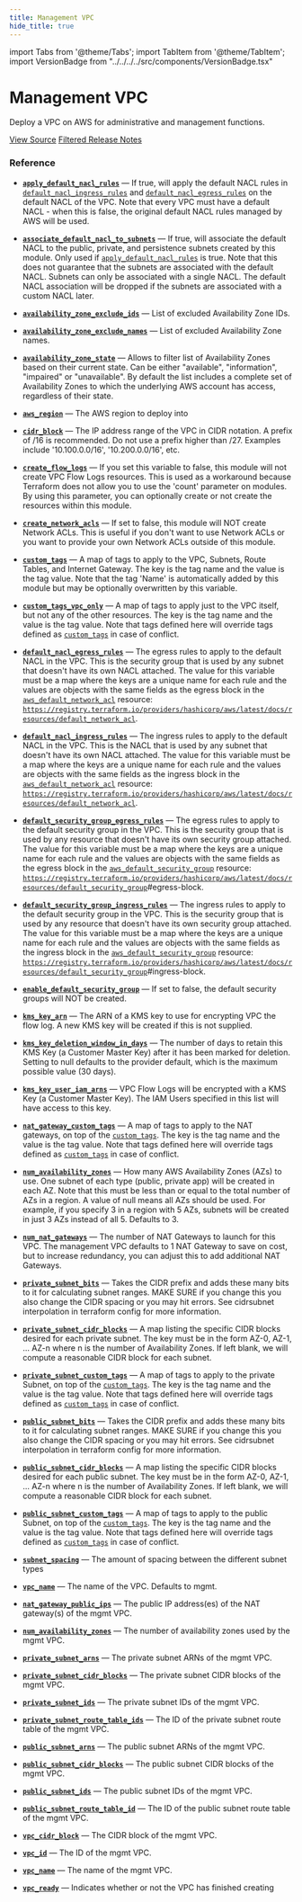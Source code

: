 ```yaml
---
title: Management VPC
hide_title: true
---
```


import Tabs from '@theme/Tabs';
import TabItem from '@theme/TabItem';
import VersionBadge from "../../../../src/components/VersionBadge.tsx"

<VersionBadge version="0.73.2"/>

# Management VPC

Deploy a VPC  on AWS for administrative and management functions.

<a href="https://github.com/gruntwork-io/terraform-aws-service-catalog/tree/master/modules/networking/vpc-mgmt" className="link-button">View Source</a>
<a href="https://github.com/gruntwork-io/terraform-aws-service-catalog/releases?q=networking/vpc-mgmt" className="link-button" title="Release notes for only the service catalog versions which impacted this service.">Filtered Release Notes</a>

### Reference

<Tabs>
<TabItem value="inputs" label="Inputs" default>

<a name="apply_default_nacl_rules" className="snap-top"></a>

* [**`apply_default_nacl_rules`**](#apply_default_nacl_rules) &mdash; If true, will apply the default NACL rules in [`default_nacl_ingress_rules`](#default_nacl_ingress_rules) and [`default_nacl_egress_rules`](#default_nacl_egress_rules) on the default NACL of the VPC. Note that every VPC must have a default NACL - when this is false, the original default NACL rules managed by AWS will be used.

<a name="associate_default_nacl_to_subnets" className="snap-top"></a>

* [**`associate_default_nacl_to_subnets`**](#associate_default_nacl_to_subnets) &mdash; If true, will associate the default NACL to the public, private, and persistence subnets created by this module. Only used if [`apply_default_nacl_rules`](#apply_default_nacl_rules) is true. Note that this does not guarantee that the subnets are associated with the default NACL. Subnets can only be associated with a single NACL. The default NACL association will be dropped if the subnets are associated with a custom NACL later.

<a name="availability_zone_exclude_ids" className="snap-top"></a>

* [**`availability_zone_exclude_ids`**](#availability_zone_exclude_ids) &mdash; List of excluded Availability Zone IDs.

<a name="availability_zone_exclude_names" className="snap-top"></a>

* [**`availability_zone_exclude_names`**](#availability_zone_exclude_names) &mdash; List of excluded Availability Zone names.

<a name="availability_zone_state" className="snap-top"></a>

* [**`availability_zone_state`**](#availability_zone_state) &mdash; Allows to filter list of Availability Zones based on their current state. Can be either "available", "information", "impaired" or "unavailable". By default the list includes a complete set of Availability Zones to which the underlying AWS account has access, regardless of their state.

<a name="aws_region" className="snap-top"></a>

* [**`aws_region`**](#aws_region) &mdash; The AWS region to deploy into

<a name="cidr_block" className="snap-top"></a>

* [**`cidr_block`**](#cidr_block) &mdash; The IP address range of the VPC in CIDR notation. A prefix of /16 is recommended. Do not use a prefix higher than /27. Examples include '10.100.0.0/16', '10.200.0.0/16', etc.

<a name="create_flow_logs" className="snap-top"></a>

* [**`create_flow_logs`**](#create_flow_logs) &mdash; If you set this variable to false, this module will not create VPC Flow Logs resources. This is used as a workaround because Terraform does not allow you to use the 'count' parameter on modules. By using this parameter, you can optionally create or not create the resources within this module.

<a name="create_network_acls" className="snap-top"></a>

* [**`create_network_acls`**](#create_network_acls) &mdash; If set to false, this module will NOT create Network ACLs. This is useful if you don't want to use Network ACLs or you want to provide your own Network ACLs outside of this module.

<a name="custom_tags" className="snap-top"></a>

* [**`custom_tags`**](#custom_tags) &mdash; A map of tags to apply to the VPC, Subnets, Route Tables, and Internet Gateway. The key is the tag name and the value is the tag value. Note that the tag 'Name' is automatically added by this module but may be optionally overwritten by this variable.

<a name="custom_tags_vpc_only" className="snap-top"></a>

* [**`custom_tags_vpc_only`**](#custom_tags_vpc_only) &mdash; A map of tags to apply just to the VPC itself, but not any of the other resources. The key is the tag name and the value is the tag value. Note that tags defined here will override tags defined as [`custom_tags`](#custom_tags) in case of conflict.

<a name="default_nacl_egress_rules" className="snap-top"></a>

* [**`default_nacl_egress_rules`**](#default_nacl_egress_rules) &mdash; The egress rules to apply to the default NACL in the VPC. This is the security group that is used by any subnet that doesn't have its own NACL attached. The value for this variable must be a map where the keys are a unique name for each rule and the values are objects with the same fields as the egress block in the [`aws_default_network_acl`](#aws_default_network_acl) resource: [`https://registry.terraform.io/providers/hashicorp/aws/latest/docs/resources/default_network_acl`](#https://registry.terraform.io/providers/hashicorp/aws/latest/docs/resources/default_network_acl).

<a name="default_nacl_ingress_rules" className="snap-top"></a>

* [**`default_nacl_ingress_rules`**](#default_nacl_ingress_rules) &mdash; The ingress rules to apply to the default NACL in the VPC. This is the NACL that is used by any subnet that doesn't have its own NACL attached. The value for this variable must be a map where the keys are a unique name for each rule and the values are objects with the same fields as the ingress block in the [`aws_default_network_acl`](#aws_default_network_acl) resource: [`https://registry.terraform.io/providers/hashicorp/aws/latest/docs/resources/default_network_acl`](#https://registry.terraform.io/providers/hashicorp/aws/latest/docs/resources/default_network_acl).

<a name="default_security_group_egress_rules" className="snap-top"></a>

* [**`default_security_group_egress_rules`**](#default_security_group_egress_rules) &mdash; The egress rules to apply to the default security group in the VPC. This is the security group that is used by any resource that doesn't have its own security group attached. The value for this variable must be a map where the keys are a unique name for each rule and the values are objects with the same fields as the egress block in the [`aws_default_security_group`](#aws_default_security_group) resource: [`https://registry.terraform.io/providers/hashicorp/aws/latest/docs/resources/default_security_group`](#https://registry.terraform.io/providers/hashicorp/aws/latest/docs/resources/default_security_group)#egress-block.

<a name="default_security_group_ingress_rules" className="snap-top"></a>

* [**`default_security_group_ingress_rules`**](#default_security_group_ingress_rules) &mdash; The ingress rules to apply to the default security group in the VPC. This is the security group that is used by any resource that doesn't have its own security group attached. The value for this variable must be a map where the keys are a unique name for each rule and the values are objects with the same fields as the ingress block in the [`aws_default_security_group`](#aws_default_security_group) resource: [`https://registry.terraform.io/providers/hashicorp/aws/latest/docs/resources/default_security_group`](#https://registry.terraform.io/providers/hashicorp/aws/latest/docs/resources/default_security_group)#ingress-block.

<a name="enable_default_security_group" className="snap-top"></a>

* [**`enable_default_security_group`**](#enable_default_security_group) &mdash; If set to false, the default security groups will NOT be created.

<a name="kms_key_arn" className="snap-top"></a>

* [**`kms_key_arn`**](#kms_key_arn) &mdash; The ARN of a KMS key to use for encrypting VPC the flow log. A new KMS key will be created if this is not supplied.

<a name="kms_key_deletion_window_in_days" className="snap-top"></a>

* [**`kms_key_deletion_window_in_days`**](#kms_key_deletion_window_in_days) &mdash; The number of days to retain this KMS Key (a Customer Master Key) after it has been marked for deletion. Setting to null defaults to the provider default, which is the maximum possible value (30 days).

<a name="kms_key_user_iam_arns" className="snap-top"></a>

* [**`kms_key_user_iam_arns`**](#kms_key_user_iam_arns) &mdash; VPC Flow Logs will be encrypted with a KMS Key (a Customer Master Key). The IAM Users specified in this list will have access to this key.

<a name="nat_gateway_custom_tags" className="snap-top"></a>

* [**`nat_gateway_custom_tags`**](#nat_gateway_custom_tags) &mdash; A map of tags to apply to the NAT gateways, on top of the [`custom_tags`](#custom_tags). The key is the tag name and the value is the tag value. Note that tags defined here will override tags defined as [`custom_tags`](#custom_tags) in case of conflict.

<a name="num_availability_zones" className="snap-top"></a>

* [**`num_availability_zones`**](#num_availability_zones) &mdash; How many AWS Availability Zones (AZs) to use. One subnet of each type (public, private app) will be created in each AZ. Note that this must be less than or equal to the total number of AZs in a region. A value of null means all AZs should be used. For example, if you specify 3 in a region with 5 AZs, subnets will be created in just 3 AZs instead of all 5. Defaults to 3.

<a name="num_nat_gateways" className="snap-top"></a>

* [**`num_nat_gateways`**](#num_nat_gateways) &mdash; The number of NAT Gateways to launch for this VPC. The management VPC defaults to 1 NAT Gateway to save on cost, but to increase redundancy, you can adjust this to add additional NAT Gateways.

<a name="private_subnet_bits" className="snap-top"></a>

* [**`private_subnet_bits`**](#private_subnet_bits) &mdash; Takes the CIDR prefix and adds these many bits to it for calculating subnet ranges.  MAKE SURE if you change this you also change the CIDR spacing or you may hit errors.  See cidrsubnet interpolation in terraform config for more information.

<a name="private_subnet_cidr_blocks" className="snap-top"></a>

* [**`private_subnet_cidr_blocks`**](#private_subnet_cidr_blocks) &mdash; A map listing the specific CIDR blocks desired for each private subnet. The key must be in the form AZ-0, AZ-1, ... AZ-n where n is the number of Availability Zones. If left blank, we will compute a reasonable CIDR block for each subnet.

<a name="private_subnet_custom_tags" className="snap-top"></a>

* [**`private_subnet_custom_tags`**](#private_subnet_custom_tags) &mdash; A map of tags to apply to the private Subnet, on top of the [`custom_tags`](#custom_tags). The key is the tag name and the value is the tag value. Note that tags defined here will override tags defined as [`custom_tags`](#custom_tags) in case of conflict.

<a name="public_subnet_bits" className="snap-top"></a>

* [**`public_subnet_bits`**](#public_subnet_bits) &mdash; Takes the CIDR prefix and adds these many bits to it for calculating subnet ranges.  MAKE SURE if you change this you also change the CIDR spacing or you may hit errors.  See cidrsubnet interpolation in terraform config for more information.

<a name="public_subnet_cidr_blocks" className="snap-top"></a>

* [**`public_subnet_cidr_blocks`**](#public_subnet_cidr_blocks) &mdash; A map listing the specific CIDR blocks desired for each public subnet. The key must be in the form AZ-0, AZ-1, ... AZ-n where n is the number of Availability Zones. If left blank, we will compute a reasonable CIDR block for each subnet.

<a name="public_subnet_custom_tags" className="snap-top"></a>

* [**`public_subnet_custom_tags`**](#public_subnet_custom_tags) &mdash; A map of tags to apply to the public Subnet, on top of the [`custom_tags`](#custom_tags). The key is the tag name and the value is the tag value. Note that tags defined here will override tags defined as [`custom_tags`](#custom_tags) in case of conflict.

<a name="subnet_spacing" className="snap-top"></a>

* [**`subnet_spacing`**](#subnet_spacing) &mdash; The amount of spacing between the different subnet types

<a name="vpc_name" className="snap-top"></a>

* [**`vpc_name`**](#vpc_name) &mdash; The name of the VPC. Defaults to mgmt.

</TabItem>
<TabItem value="outputs" label="Outputs">

<a name="nat_gateway_public_ips" className="snap-top"></a>

* [**`nat_gateway_public_ips`**](#nat_gateway_public_ips) &mdash; The public IP address(es) of the NAT gateway(s) of the mgmt VPC.

<a name="num_availability_zones" className="snap-top"></a>

* [**`num_availability_zones`**](#num_availability_zones) &mdash; The number of availability zones used by the mgmt VPC.

<a name="private_subnet_arns" className="snap-top"></a>

* [**`private_subnet_arns`**](#private_subnet_arns) &mdash; The private subnet ARNs of the mgmt VPC.

<a name="private_subnet_cidr_blocks" className="snap-top"></a>

* [**`private_subnet_cidr_blocks`**](#private_subnet_cidr_blocks) &mdash; The private subnet CIDR blocks of the mgmt VPC.

<a name="private_subnet_ids" className="snap-top"></a>

* [**`private_subnet_ids`**](#private_subnet_ids) &mdash; The private subnet IDs of the mgmt VPC.

<a name="private_subnet_route_table_ids" className="snap-top"></a>

* [**`private_subnet_route_table_ids`**](#private_subnet_route_table_ids) &mdash; The ID of the private subnet route table of the mgmt VPC.

<a name="public_subnet_arns" className="snap-top"></a>

* [**`public_subnet_arns`**](#public_subnet_arns) &mdash; The public subnet ARNs of the mgmt VPC.

<a name="public_subnet_cidr_blocks" className="snap-top"></a>

* [**`public_subnet_cidr_blocks`**](#public_subnet_cidr_blocks) &mdash; The public subnet CIDR blocks of the mgmt VPC.

<a name="public_subnet_ids" className="snap-top"></a>

* [**`public_subnet_ids`**](#public_subnet_ids) &mdash; The public subnet IDs of the mgmt VPC.

<a name="public_subnet_route_table_id" className="snap-top"></a>

* [**`public_subnet_route_table_id`**](#public_subnet_route_table_id) &mdash; The ID of the public subnet route table of the mgmt VPC.

<a name="vpc_cidr_block" className="snap-top"></a>

* [**`vpc_cidr_block`**](#vpc_cidr_block) &mdash; The CIDR block of the mgmt VPC.

<a name="vpc_id" className="snap-top"></a>

* [**`vpc_id`**](#vpc_id) &mdash; The ID of the mgmt VPC.

<a name="vpc_name" className="snap-top"></a>

* [**`vpc_name`**](#vpc_name) &mdash; The name of the mgmt VPC.

<a name="vpc_ready" className="snap-top"></a>

* [**`vpc_ready`**](#vpc_ready) &mdash; Indicates whether or not the VPC has finished creating

</TabItem>
</Tabs>


<!-- ##DOCS-SOURCER-START
{"sourcePlugin":"service-catalog-api","hash":"e052dc83dfc2a7fa568008cbbb321985"}
##DOCS-SOURCER-END -->
